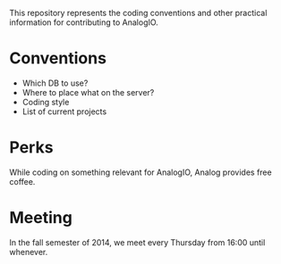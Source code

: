 This repository represents the coding conventions and other practical information for contributing to AnalogIO.


Conventions
===========
* Which DB to use?
* Where to place what on the server?
* Coding style
* List of current projects

Perks
===========
While coding on something relevant for AnalogIO, Analog provides free coffee.

Meeting
===========
In the fall semester of 2014, we meet every Thursday from 16:00 until whenever.
